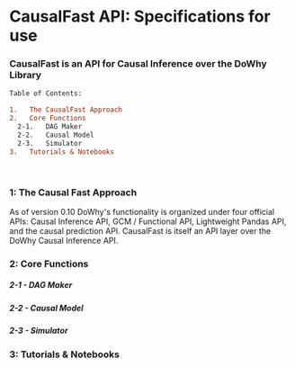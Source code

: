# CausalFast API: Specifications for use
### CausalFast is an API for Causal Inference over the DoWhy Library
```diff
Table of Contents:

1.   The CausalFast Approach
2.   Core Functions
  2-1.   DAG Maker
  2-2.   Causal Model
  2-3.   Simulator
3.   Tutorials & Notebooks
```
<br>

### 1: The Causal Fast Approach<br>
As of version 0.10 DoWhy's functionality is organized under four official APIs: Causal Inference API, GCM / Functional API, Lightweight Pandas API, and the causal prediction API. CausalFast is itself an API layer over the DoWhy Causal Inference API. 

### 2: Core Functions<br>
##### 2-1 - DAG Maker<br>
##### 2-2 - Causal Model<br>
##### 2-3 - Simulator<br>

### 3: Tutorials & Notebooks<br>

